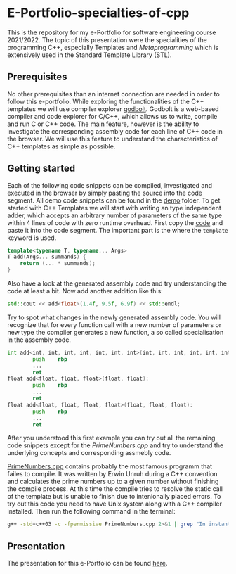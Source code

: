# E-Portfolio-specialties-of-cpp
This is the repository for my e-Portfolio for software engineering course 2021/2022. The topic of this presentation were the specialities of the programming C++, especially Templates and *Metaprogramming* which is extensively used in the Standard Template Library (STL).

## Prerequisites
No other prerequisites than an internet connection are needed in order to follow this e-portfolio. While exploring the functionalities of the C++ templates we will use compiler explorer [godbolt](https://godbolt.org/). Godbolt is a web-based compiler and code explorer for C/C++, which allows us to write, compile and run C or C++ code. The main feature, however is the ability to investigate the corresponding assembly code for each line of C++ code in the browser. We will use this feature to understand the characteristics of C++ templates as simple as possible.

## Getting started
Each of the following code snippets can be compiled, investigated and executed in the browser by simply pasting the source into the code segment. All demo code snippets can be found in the [demo](/Demo/) folder. To get started with C++ Templates we will start with writing an type independent adder, which accepts an arbitrary number of parameters of the same type within 4 lines of code with zero runtime overhead. First copy the [code](/Demo/Addition.cpp) and paste it into the code segment. The important part is the where the `template` keyword is used. 

```cpp
template<typename T, typename... Args>
T add(Args... summands) {
    return (... * summands);
}
```
Also have a look at the generated assembly code and try understanding the code at least a bit. Now add another addition like this:

```cpp
std::cout << add<float>(1.4f, 9.5f, 6.9f) << std::endl;
```
Try to spot what changes in the newly generated assembly code. You will recognize that for every function call with a new number of parameters or new type the compiler generates a new function, a so called specialisation in the assembly code.
```asm
int add<int, int, int, int, int, int, int>(int, int, int, int, int, int):
        push    rbp
        ...
        ret
float add<float, float, float>(float, float):
        push    rbp
        ...
        ret
float add<float, float, float, float>(float, float, float):
        push    rbp
        ...
        ret
```
After you understood this first example you can try out all the remaining code snippets except for the *PrimeNumbers.cpp* and try to understand the underlying concepts and corresponding assmebly code.

[PrimeNumbers.cpp](/Demo/PrimeNumbers.cpp) contains probably the most famous programm that failes to compile. It was written by Erwin Unruh during a C++ convention and calculates the prime numbers up to a given number without finishing the compile process. At this time the compile tries to resolve the static call of the template but is unable to finish due to intenionally placed errors. To try out this code you need to have Unix system along with a C++ compiler installed. Then run the following command in the terminal:
```bash
g++ -std=c++03 -c -fpermissive PrimeNumbers.cpp 2>&1 | grep "In instantiation"
```

## Presentation
The presentation for this e-Portfolio can be found [here](/Presentation/Presentation.pdf).




